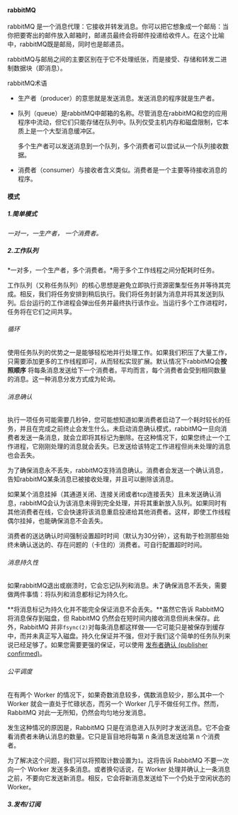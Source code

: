 #### rabbitMQ 

rabbitMQ 是一个消息代理：它接收并转发消息。你可以把它想象成一个邮局：当你把要寄出的邮件放入邮箱时，邮递员最终会将邮件投递给收件人。在这个比喻中，rabbitMQ既是邮局，同时也是邮递员。

rabbitMQ与邮局之间的主要区别在于它不处理纸张，而是接受、存储和转发二进制数据块（即消息）。

rabbitMQ术语

- 生产者（producer）的意思就是发送消息。发送消息的程序就是生产者。

- 队列（queue）是rabbitMQ中邮箱的名称。尽管消息在rabbitMQ和您的应用程序中流动，但它们只能存储在队列中。队列仅受主机内存和磁盘限制，它本质上是一个大型消息缓冲区。

  多个生产者可以发送消息到一个队列，多个消费者可以尝试从一个队列接收数据。

- 消费者（consumer）与接收者含义类似。消费者是一个主要等待接收消息的程序。



#### 模式

##### 1.简单模式

*一对一，一生产者， 一个消费者。*

##### 2.工作队列

*一对多，一个生产者，多个消费者。*用于多个工作线程之间分配耗时任务。

工作队列（又称任务队列）的核心思想是避免立即执行资源密集型任务并等待其完成。相反，我们将任务安排到稍后执行。我们将任务封装为消息并将其发送到队列。后台运行的工作进程会弹出任务并最终执行该作业。当运行多个工作进程时，任务将在它们之间共享。

###### 循环

使用任务队列的优势之一是能够轻松地并行处理工作。如果我们积压了大量工作，只需要添加更多的工作线程即可，从而轻松实现扩展。默认情况下rabbitMQ会**按照顺序** 将每条消息发送给下一个消费者。平均而言，每个消费者会受到相同数量的消息。这一种消息分发方式成为轮询。

###### 消息确认

执行一项任务可能需要几秒钟，您可能想知道如果消费者启动了一个耗时较长的任务，并且在完成之前终止会发生什么。未启动消息确认模式，rabbitMQ一旦向消费者发送一条消息，就会立即将其标记为删除。在这种情况下，如果您终止一个工作进程，它刚刚处理的消息就会丢失。已发送给该特定工作进程但尚未处理的消息也会丢失。

为了确保消息永不丢失，rabbitMQ支持消息确认。消费者会发送一个确认消息，告知rabbitMQ某条消息已被接收处理，并且可以删除该消息。

如果某个消息挂掉（其通道关闭、连接关闭或者tcp连接丢失）且未发送确认消息，rabbitMQ会认为该消息未得到完全处理，并将其重新放入队列。如果同时有其他消费者在线，它会快速将该消息重启投递给其他消费者。这样，即使工作线程偶尔挂掉，也能确保消息不会丢失。

消费者的送达确认时间强制设置超时时间（默认为30分钟），这有助于检测那些始终未确认送达的、存在问题的（卡住的）消费者。可自行配置超时时间。

###### 消息持久性

如果rabbitMQ退出或崩溃时，它会忘记队列和消息。未了确保消息不丢失，需要做两件事情：将队列和消息都标记为持久化。

**将消息标记为持久化并不能完全保证消息不会丢失。**虽然它告诉 RabbitMQ 将消息保存到磁盘，但 RabbitMQ 仍然会在短时间内接收消息但尚未保存。此外，RabbitMQ 并非`fsync(2)`对每条消息都这样做——它可能只是被保存到缓存中，而并未真正写入磁盘。持久化保证并不强，但对于我们这个简单的任务队列来说已经足够了。如果您需要更强的保证，可以使用 [发布者确认 (publisher confirmed)](https://www.rabbitmq.com/docs/confirms)。

###### 公平调度

在有两个 Worker 的情况下，如果奇数消息较多，偶数消息较少，那么其中一个 Worker 就会一直处于忙碌状态，而另一个 Worker 几乎不做任何工作。然而，RabbitMQ 对此一无所知，仍然会均匀地分发消息。

发生这种情况的原因是，RabbitMQ 只是在消息进入队列时才发送消息。它不会查看消费者未确认消息的数量。它只是盲目地将每第 n 条消息发送给第 n 个消费者。

为了解决这个问题，我们可以将预取计数设置为`1`。这将告诉 RabbitMQ 不要一次向一个 Worker 发送多条消息。或者换句话说，在 Worker 处理并确认上一条消息之前，不要向它发送新消息。相反，它会将新消息发送给下一个仍处于空闲状态的 Worker。

##### 3.发布/订阅



